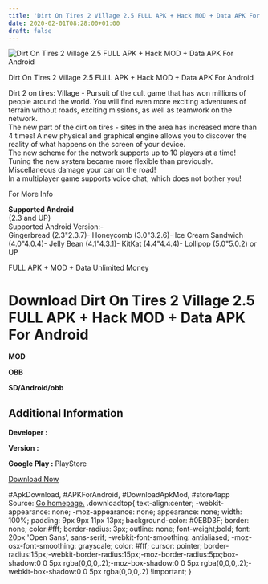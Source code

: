 ```yaml
---
title: 'Dirt On Tires 2 Village 2.5 FULL APK + Hack MOD + Data APK For Android'
date: 2020-02-01T08:28:00+01:00
draft: false
---
```


![Dirt On Tires 2 Village 2.5 FULL APK + Hack MOD + Data APK For Android](https://i0.wp.com/apkhome.net/wp-content/uploads/2017/07/Dirt-On-Tires-2-Village-2.5.png "Dirt On Tires 2 Village 2.5 FULL APK + Hack MOD + Data APK For Android")

  

Dirt On Tires 2 Village 2.5 FULL APK + Hack MOD + Data APK For Android

Dirt 2 on tires: Village - Pursuit of the cult game that has won millions of people around the world. You will find even more exciting adventures of terrain without roads, exciting missions, as well as teamwork on the network.  
The new part of the dirt on tires - sites in the area has increased more than 4 times! A new physical and graphical engine allows you to discover the reality of what happens on the screen of your device.  
The new scheme for the network supports up to 10 players at a time!  
Tuning the new system became more flexible than previously.  
Miscellaneous damage your car on the road!  
In a multiplayer game supports voice chat, which does not bother you!

For More Info

**Supported Android**  
{2.3 and UP}  
Supported Android Version:-  
Gingerbread (2.3"2.3.7)- Honeycomb (3.0"3.2.6)- Ice Cream Sandwich (4.0"4.0.4)- Jelly Bean (4.1"4.3.1)- KitKat (4.4"4.4.4)- Lollipop (5.0"5.0.2) or UP

FULL APK + MOD + Data Unlimited Money

Download Dirt On Tires 2 Village 2.5 FULL APK + Hack MOD + Data APK For Android
===============================================================================

**MOD**

**OBB**

**SD/Android/obb**

Additional Information
----------------------

**Developer :**

**Version :**

**Google Play :** PlayStore

  

[Download Now](https://store4app.co/post/dirt-on-tires-2-village-2-5-full-apk-hack-mod-data-apk-for-android_1573670671)

  
#ApkDownload, #APKForAndroid, #DownloadApkMod, #store4app  
Source: [Go homepage.](https://store4app.co/post/dirt-on-tires-2-village-2-5-full-apk-hack-mod-data-apk-for-android_1573670671) .downloadtop{ text-align:center; -webkit-appearance: none; -moz-appearance: none; appearance: none; width: 100%; padding: 9px 9px 11px 13px; background-color: #0EBD3F; border: none; color:#fff; border-radius: 3px; outline: none; font-weight;bold; font: 20px 'Open Sans', sans-serif; -webkit-font-smoothing: antialiased; -moz-osx-font-smoothing: grayscale; color: #fff; cursor: pointer; border-radius:15px;-webkit-border-radius:15px;-moz-border-radius:5px;box-shadow:0 0 5px rgba(0,0,0,.2);-moz-box-shadow:0 0 5px rgba(0,0,0,.2);-webkit-box-shadow:0 0 5px rgba(0,0,0,.2) !important; }